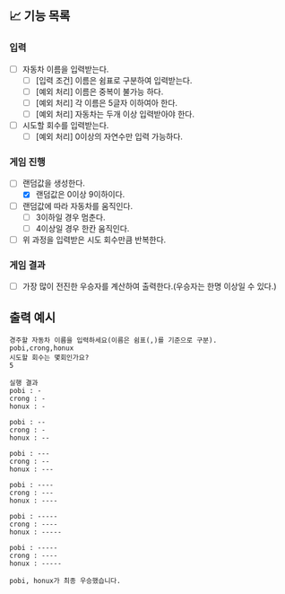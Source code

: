 ## 📈 기능 목록

### 입력

- [ ] 자동차 이름을 입력받는다.
  - [ ] [입력 조건] 이름은 쉼표로 구분하여 입력받는다.
  - [ ] [예외 처리] 이름은 중복이 불가능 하다.
  - [ ] [예외 처리] 각 이름은 5글자 이하여아 한다.
  - [ ] [예외 처리] 자동차는 두개 이상 입력받아야 한다.

- [ ] 시도할 회수를 입력받는다.
  - [ ] [예외 처리] 0이상의 자연수만 입력 가능하다.

### 게임 진행

- [ ] 랜덤값을 생성한다.
  - [x] 랜덤값은 0이상 9이하이다.

- [ ] 랜덤값에 따라 자동차를 움직인다.
  - [ ] 3이하일 경우 멈춘다.
  - [ ] 4이상일 경우 한칸 움직인다.

- [ ] 위 과정을 입력받은 시도 회수만큼 반복한다.

### 게임 결과

- [ ] 가장 많이 전진한 우승자를 계산하여 출력한다.(우승자는 한명 이상일 수 있다.)

## 출력 예시

```
경주할 자동차 이름을 입력하세요(이름은 쉼표(,)를 기준으로 구분).
pobi,crong,honux
시도할 회수는 몇회인가요?
5

실행 결과
pobi : -
crong : -
honux : -

pobi : --
crong : -
honux : --

pobi : ---
crong : --
honux : ---

pobi : ----
crong : ---
honux : ----

pobi : -----
crong : ----
honux : -----

pobi : -----
crong : ----
honux : -----

pobi, honux가 최종 우승했습니다.
```
